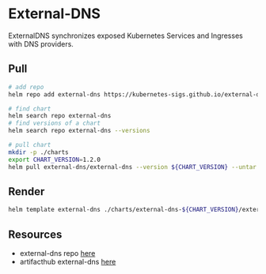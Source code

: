 # External-DNS

ExternalDNS synchronizes exposed Kubernetes Services and Ingresses with DNS providers.

## Pull

```sh
# add repo
helm repo add external-dns https://kubernetes-sigs.github.io/external-dns/

# find chart
helm search repo external-dns
# find versions of a chart 
helm search repo external-dns --versions

# pull chart
mkdir -p ./charts
export CHART_VERSION=1.2.0
helm pull external-dns/external-dns --version ${CHART_VERSION} --untar --untardir ./charts/external-dns-${CHART_VERSION}
```

## Render

```sh
helm template external-dns ./charts/external-dns-${CHART_VERSION}/external-dns -f ./charts/external-dns-${CHART_VERSION}/external-dns-values.yaml --namespace kube-system > ./charts/external-dns-${CHART_VERSION}-test.yaml
```

## Resources

* external-dns repo [here](https://github.com/kubernetes-sigs/external-dns)  
* artifacthub external-dns [here](https://artifacthub.io/packages/helm/external-dns/external-dns)  

